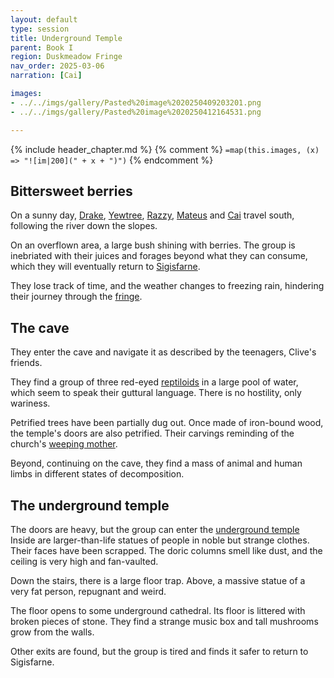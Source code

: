 ```yaml
---
layout: default
type: session
title: Underground Temple
parent: Book I
region: Duskmeadow Fringe
nav_order: 2025-03-06
narration: [Cai]

images:
- ../../imgs/gallery/Pasted%20image%2020250409203201.png
- ../../imgs/gallery/Pasted%20image%2020250412164531.png

---
```


{% include header_chapter.md %}
{% comment %}
`=map(this.images, (x) => "![im|200](" + x + ")")`
{% endcomment %}

## Bittersweet berries  
  
On a sunny day, [Drake](../../directory/Sigisfarne/Drake.md), [Yewtree](../../directory/Sigisfarne/Yewtree.md), [Razzy](../../directory/Sigisfarne/Razvan.md), [Mateus](../../directory/Sigisfarne/Mateus.md) and [Cai](../../directory/Sigisfarne/Cai.md) travel south, following the river down the slopes.

On an overflown area, a large bush shining with berries.
The group is inebriated with their juices and forages beyond what they can consume, which they will eventually return to [Sigisfarne](../../directory/Sigisfarne/index.md).

They lose track of time, and the weather changes to freezing rain, hindering their journey through the [fringe](../../directory/DuskmeadowFringe/index.md).
  
## The cave  
  
They enter the cave and navigate it as described by the teenagers, Clive's friends.  

They find a group of three red-eyed [reptiloids](../../directory/DuskmeadowFringe/Reptiloids.md) in a large pool of water, which seem to speak their guttural language.
There is no hostility, only wariness.  

Petrified trees have been partially dug out.
Once made of iron-bound wood, the temple's doors are also petrified.
Their carvings reminding of the church's [weeping mother](../../directory/weepingMother/index.md).

Beyond, continuing on the cave, they find a mass of animal and human limbs in different states of decomposition.  
  
## The underground temple  
  
The doors are heavy, but the group can enter the [underground temple](../../directory/DuskmeadowFringe/UndergroundTemple.md)
Inside are larger-than-life statues of people in noble but strange clothes.
Their faces have been scrapped.
The doric columns smell like dust, and the ceiling is very high and fan-vaulted.

Down the stairs, there is a large floor trap.
Above, a massive statue of a very fat person, repugnant and weird.

The floor opens to some underground cathedral.
Its floor is littered with broken pieces of stone.
They find a strange music box and tall mushrooms grow from the walls.  

Other exits are found, but the group is tired and finds it safer to return to Sigisfarne.
